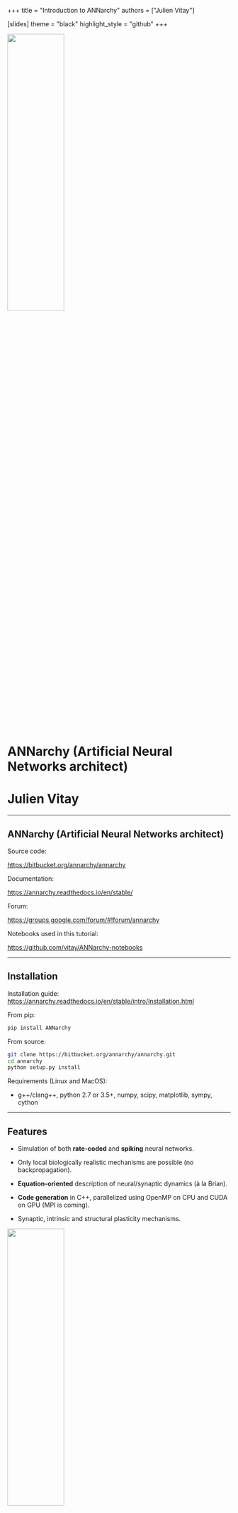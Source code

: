 +++
title = "Introduction to ANNarchy"
authors = ["Julien Vitay"]

[slides]
theme = "black"
highlight_style = "github"
+++

<img style="width:40%; min-width:320px" src="img/tuc.png" />

# ANNarchy (Artificial Neural Networks architect)

# Julien Vitay

---

## ANNarchy (Artificial Neural Networks architect)


Source code:

<https://bitbucket.org/annarchy/annarchy>

Documentation:

<https://annarchy.readthedocs.io/en/stable/>

Forum:

<https://groups.google.com/forum/#!forum/annarchy>

Notebooks used in this tutorial:

<https://github.com/vitay/ANNarchy-notebooks>

---

## Installation

Installation guide: <https://annarchy.readthedocs.io/en/stable/intro/Installation.html>

From pip:

```bash
pip install ANNarchy
```

From source:

```bash
git clone https://bitbucket.org/annarchy/annarchy.git
cd annarchy
python setup.py install
```

Requirements (Linux and MacOS):

* g++/clang++, python 2.7 or 3.5+, numpy, scipy, matplotlib, sympy, cython


---

## Features

* Simulation of both **rate-coded** and **spiking** neural networks.

* Only local biologically realistic mechanisms are possible (no backpropagation).

* **Equation-oriented** description of neural/synaptic dynamics (à la Brian).

* **Code generation** in C++, parallelized using OpenMP on CPU and CUDA on GPU (MPI is coming).

* Synaptic, intrinsic and structural plasticity mechanisms.

<img style="width:40%; min-width:320px" src="img/annarchy.svg" />

---

<img style="width:80%; min-width:320px" src="img/annarchy.svg" />

---

## Structure of a script

```python
from ANNarchy import *
setup(dt=1.0)

neuron = Neuron(...) # Create neuron types

stdp = Synapse(...) # Create synapse types for transmission and/or plasticity

pop = Population(1000, neuron) # Create populations of neurons

proj = Projection(pop, pop, 'exc', stdp) # Connect the populations
proj.connect_fixed_probability(weights=0.0, probability=0.1)

compile() # Generate and compile the code

m = Monitor(pop, ['spike']) # Record spikes

simulate(1000.) # Simulate for 1 second

data = m.get('spike') # Retrieve the data and plot it
```

---

# 1 - Rate-coded networks

---

## Example 1 : Echo-State Network

<img style="width:80%; min-width:320px" src="img/rc.jpg" />

---

## Echo-State Network

ESN rate-coded neurons typically follow first-order ODEs:

$$
    \tau \frac{dx(t)}{dt} + x(t) = \sum w^\text{in} \, r^\text{in}(t) + g \, \sum w^\text{rec} \, r(t) + \xi(t)
$$

$$
    r(t) = \tanh(x(t))
$$

```python
from ANNarchy import *

ESN_Neuron = Neuron(
    parameters = """
        tau = 30.0                 # Time constant
        g = 1.0 : population       # Scaling
        noise = 0.01 : population  # Noise amplitude
    """,
    equations="""
        tau * dx/dt + x = sum(in) + g * sum(exc) + noise * Uniform(-1, 1) : init=0.0

        r = tanh(x)
    """
)
```

---

## Parameters

```python
    parameters = """
        tau = 30.0 # Time constant
        g = 1.0 : population # Scaling
        noise = 0.01 : population # Noise amplitude
    """
```

All parameters used in the equations must be declared in the **Neuron** definition.

Parameters can have one value per neuron in the population (default) or be common to all neurons (flag `population` or `projection`).

Parameters and variables are double floats by default, but the type can be specified (`int`, `bool`).

---

## Variables

```python
    equations="""
        tau * dx/dt + x = sum(in) + g * sum(exc) + noise * Uniform(-1, 1) : init=0.0

        r = tanh(x)
    """
```

Variables are evaluated at each time step *in the order of their declaration*, except for coupled ODEs.

Variables can be updated with assignments (`=`, `+=`, etc) or by defining first order ODEs.

The math C library symbols can be used (`tanh`, `cos`, `exp`, etc).

Initial values at $t=0$ can be specified with `init` (default: 0.0).

Lower/higher bounds on the values of the variables can be set with the `min`/`max` flags:

```
r = x : min=0.0 # ReLU
```

Additive noise can be drawn from several distributions, including `Uniform`, `Normal`, `LogNormal`, `Exponential`, `Gamma`...

The output variable of a rate-coded neuron **must** be `r`.

---

## ODEs

First-order ODEs are parsed and manipulated using `sympy`:

```python
    # All equivalent:
    tau * dx/dt + x = 0.0
    tau * dx/dt = - x
    dx/dt = (-x)/tau
```

Several numerical methods are available (<https://annarchy.readthedocs.io/en/stable/manual/NumericalMethods.html>):

* Explicit (forward) Euler (default): `tau * dx/dt + x = 0.0 : init=0.0, explicit`

* Implicit (backward) Euler: `tau * dx/dt + x = 0.0 : init=0.0, implicit`

* Exponential Euler (exact for linear ODE): `tau * dx/dt + x = 0.0 : init=0.0, exponential`

* Midpoint (RK2): `tau * dx/dt + x = 0.0 : init=0.0, midpoint`

* Event-driven (spiking synapses): `tau * dx/dt + x = 0.0 : init=0.0, event-driven`

---

## Coupled ODEs

ODEs are solved concurrently, instead of sequentially for assignments:

```python
# I is updated
I = sum(exc) - sum(inh) + b

# u and v are solved concurrently using the current of I
tau * dv/dt + v = I - u
tau * du/dt + u = v

# r uses the updated value of v
r = tanh(v)
```

The order of the equations therefore matters a lot.

A single variable can only be updated once in the `equations` field.

---

## Populations

Populations are creating by specifying a number of neurons and a neuron type:

```python
pop = Population(1000, ESN_Neuron)
```

For visualization purposes or when using convolutional layers, a tuple geometry can be passed instead of the size:

```python
pop = Population((100, 100), ESN_Neuron)
```

All parameters and variables become attributes of the population (read and write) as numpy arrays:

```python
pop.tau = np.linspace(20.0, 40.0, 1000)
pop.r = np.tanh(pop.v)
```

Single neurons can be individually modified, if the `population` flag was not set:

```python
pop[10].r = 1.0
```

Slices of populations are called `PopulationView` and can be addressed separately:

```python
pop = Population(1000, ESN_Neuron)
E = pop[:800]
I = pop[800:]
```

---

## Projections

Projections link two populations (or views) in a uni-directional way.

```python
proj_exc = Projection(E, pop, 'exc')
proj_inh = Projection(I, pop, 'inh')
```

Each target (`'exc', 'inh', 'AMPA', 'NMDA', 'GABA'`) can be defined as needed and will be treated differently by the post-synaptic neurons.

The weighted sum of inputs for a specific target is accessed in the equations by `sum(target)`:

```python
    equations="""
        tau * dx/dt + x = sum(exc) - sum(inh)

        r = tanh(x)
    """
```

It is therefore possible to model modulatory effects, divisive inhibition, etc.

---

## Connection methods

Projections must be populated with a connectivity matrix (who is connected to who), a weight `w` and optionally a delay `d` (uniform or variable).

Several patterns are predefined:

```python
proj.connect_all_to_all(weights=Normal(0.0, 1.0), delays=2.0, allow_self_connections=False)
proj.connect_one_to_one(weights=1.0, delays=Uniform(1.0, 10.0))
proj.connect_fixed_number_pre(number=20, weights=1.0)
proj.connect_fixed_number_post(number=20, weights=1.0)
proj.connect_fixed_probability(probability=0.2, weights=1.0)
proj.connect_gaussian(amp=1.0, sigma=0.2, limit=0.001)
proj.connect_dog(amp_pos=1.0, sigma_pos=0.2, amp_neg=0.3, sigma_neg=0.7, limit=0.001)
```

But you can also load Numpy arrays or Scipy sparse matrices. Example for synfire chains:

```python
w = np.array([[None]*pre.size]*post.size)
for i in range(post.size):
    w[i, (i-1)%pre.size] = 1.0
proj.connect_from_matrix(w)

w = lil_matrix((pre.size, post.size))
for i in range(pre.size):
    w[pre.size, (i+1)%post.size] = 1.0
proj.connect_from_sparse(w)
```

---

## Compiling and running the simulation

Once all populations and projections are created, you have to generate to the C++ code and compile it:

```python
compile()
```

You can now manipulate all parameters/variables from Python thanks to the Cython bindings.

A simulation is simply run for a fixed duration with:

```python
simulate(1000.) # 1 second
```

You can also run a simulation until a criteria is filled, check:

<https://annarchy.readthedocs.io/en/stable/manual/Simulation.html#early-stopping>

---

## Monitoring

By default, a simulation is run in C++ without interaction with Python.

You may want to record some variables (neural or synaptic) during the simulation with a `Monitor`:

```python
m = Monitor(pop, ['v', 'r'])
n = Monitor(proj, ['w'])
```

After the simulation, you can retrieve the recordings with:

```python
recorded_v = m.get('v')
recorded_r = m.get('r')
recorded_w = n.get('w')
```

Warning: calling `get()` flushes the array.

Warning: recording projections can quickly fill up the RAM (see Dendrites).

---

# Example 1: Echo-State Network

Link to the Jupyter notebook on github: [RC.ipynb](https://github.com/vitay/ANNarchy-notebooks/blob/master/notebooks/RC.ipynb)

<img style="width:80%; min-width:320px" src="img/rc.jpg" />


---

# 2 - Spiking networks

---

## Spiking neurons

Spiking neurons must also define two additional fields:

* `spike`: condition for emitting a spike.

* `reset`: what happens after a spike is emitted (at the start of the refractory period).

A refractory period in ms can also be specified.

Example of the Leaky Integrate-and-Fire:

```python
LIF = Neuron(
    parameters="""
        tau = 20.
        E_L = -70.
        v_T = 0.
        v_r = -58.
        I = 50.0
    """,
    equations="""
        tau * dv/dt = (E_L - v) + I : init=E_L     
    """,
    spike=" v >= v_T ",
    reset=" v = v_r ",
    refractory = 2.0
)
```

---

## Conductances / currents

A pre-synaptic spike arriving to a spiking neuron increase the conductance `g_target` (e.g. `g_exc` or `g_inh`, depending on the projection).

```python
LIF = Neuron(
    parameters="...",
    equations="""
        tau * dv/dt = (E_L - v) + g_exc - g_inh   
    """,
    spike=" v >= v_T ",
    reset=" v = v_r ",
    refractory = 2.0
)
```

Each spike increments `g_target` from the synaptic efficiency `w` of the corresponding synapse.

```
g_target += w
```

This defines an instantaneous model of synaptic transmission.

---

## Conductances / currents

For **exponentially-decreasing** or **alpha-shaped** synapses, ODEs have to be introduced for the conductance/current.

The exponential numerical method should be preferred, as integration is exact.

```python
LIF = Neuron(
    parameters="...",
    equations="""
        tau * dv/dt = (E_L - v) + g_exc + alpha_exc # exponential or alpha

        tau_exc * dg_exc/dt = - g_exc : exponential

        tau_exc * dalpha_exc/dt = exp((tau_exc - dt/2.0)/tau_exc) * g_exc
                                                        - alpha_exc  : exponential
    """,
    spike=" v >= v_T ",
    reset=" v = v_r ",
    refractory = 2.0
)
```

---

## Conductances / currents


<img style="width:50%; min-width:320px" src="img/synaptictransmission.png" />


---

## Example 2: AdEx - Adaptive exponential neuron

Link to the Jupyter notebook on github: [AdEx.ipynb](https://github.com/vitay/ANNarchy-notebooks/blob/master/notebooks/AdEx.ipynb)

$$
    \tau \, \frac{dv}{dt} = (E_L - v) + \delta_T \, \exp \frac{v-v_T}{\delta_T} + I - w
$$
$$
    \tau_w \, \frac{dw}{dt} =  a \, (v - E_L) - w
$$

```python
AdEx = Neuron(
    parameters="""
        tau = 20.
        E_L = -70.
        v_T = -50. ; v_r = -58.
        delta_T = 2.0
        a = 0.2 ; b = 0.
        tau_w = 30.
        I = 50.0
    """,
    equations="""
        tau * dv/dt = (E_L - v) + delta_T * exp((v-v_T)/delta_T) + I - w : init=E_L     
        tau_w * dw/dt = a * (v - E_L) - w  : init=0.0
    """,
    spike=" v >= 0.0 ",
    reset=" v = v_r ; w += b ",
    refractory = 2.0
)
```

---

# 3 - Synaptic plasticity

---

## Rate-coded synapses : Intrator & Cooper BCM learning rule

Synapses can also implement equations that will be evaluated after each neural update.

```python
IBCM = Synapse(
    parameters = """
        eta = 0.01 : projection
        tau = 2000.0 : projection
    """,
    equations = """
        tau * dtheta/dt + theta = post.r^2 : postsynaptic, exponential

        dw/dt = eta * post.r * (post.r - theta) * pre.r : min=0.0, explicit
    """,
    psp = " w * pre.r"
)
```

The synaptic efficiency (weight) must be `w`.

Each synapse can access pre- and post-synaptic variables with `pre.` and `post.`.

The `postsynaptic` flag allows to do computations only once per post-synaptic neurons.

`psp` optionally defines what will be summed by the post-synaptic neuron (e.g. `psp = "w * log(pre.r)"`).

---

## Plastic projections

The synapse type just has to be passed to the Projection:

```python
proj = Projection(inp, pop, 'exc', IBCM)
```

Synaptic variables can be accessed as lists of lists for the whole projection:

```python
proj.w
proj.theta
```

or for a single post-synaptic neuron (`Dendrite`):

```python
proj[10].w
```

---

## Example 3: Miconi's reward modulated RC network

Link to the Jupyter notebook on github: [Miconi.ipynb](https://github.com/vitay/ANNarchy-notebooks/blob/master/notebooks/Miconi.ipynb)

<img style="width:70%; min-width:320px" src="img/miconi.png" />

---

## Spiking synapses : Example of Short-term plasticity (STP)

Spiking synapses can define a `pre_spike` field, defining what happens when a pre-synaptic spike arrives at the synapse.

`g_target` is an alias for the corresponding post-synaptic conductance: it will be replaced by `g_exc` or `g_inh` depending on how the synapse is used.

By default, a pre-synaptic spike increments the post-synaptic conductance from `w`: `g_target += w`

```python
STP = Synapse(
    parameters = """
        tau_rec = 100.0 : projection
        tau_facil = 0.01 : projection
        U = 0.5
    """,
    equations = """
        dx/dt = (1 - x)/tau_rec : init = 1.0, event-driven
        du/dt = (U - u)/tau_facil : init = 0.5, event-driven
    """,
    pre_spike="""
        g_target += w * u * x
        x *= (1 - u)
        u += U * (1 - u)
    """
)
```

---

## Spiking synapses : Example of Spike-Timing Dependent plasticity (STDP)

`post_spike` similarly defines what happens when a post-synaptic spike is emitted.

```python
STDP = Synapse(
    parameters = """
        tau_plus = 20.0 : projection ; tau_minus = 20.0 : projection
        A_plus = 0.01 : projection   ; A_minus = 0.01 : projection
        w_min = 0.0 : projection     ; w_max = 1.0 : projection
    """,
    equations = """
        tau_plus  * dx/dt = -x : event-driven # pre-synaptic trace
        tau_minus * dy/dt = -y : event-driven # post-synaptic trace
    """,
    pre_spike="""
        g_target += w
        x += A_plus * w_max
        w = clip(w + y, w_min , w_max)
    """,
    post_spike="""
        y -= A_minus * w_max
        w = clip(w + x, w_min , w_max)
    """)
```
---


## Spiking synapses : Example of Spike-Timing Dependent plasticity (STDP)

<img style="width:70%; min-width:320px" src="img/stdp.png" />



---

## And much more...

* Standard populations (`SpikeSourceArray`, `TimedArray`, `PoissonPopulation`, `HomogeneousCorrelatedSpikeTrains`), OpenCV bindings.

* Standard neurons:

    * LeakyIntegrator, Izhikevich, IF_curr_exp, IF_cond_exp, IF_curr_alpha, IF_cond_alpha, HH_cond_exp, EIF_cond_exp_isfa_ista, EIF_cond_alpha_isfa_ista

* Standard synapses:

    * Hebb, Oja, IBCM, STP, STDP

* Parallel simulations with `parallel_run`.

* Convolutional and pooling layers.

* Hybrid rate-coded / spiking networks.

* Structural plasticity.

RTFD: <https://annarchy.readthedocs.io>
